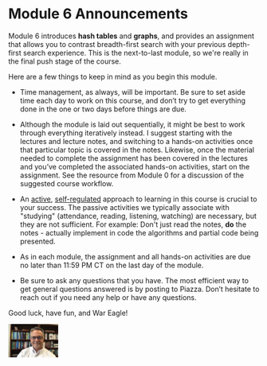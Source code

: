 # Module 6 Announcements

Module 6 introduces **hash tables** and **graphs**, and provides an assignment
that allows you to contrast breadth-first search with your previous
depth-first search experience. This is the next-to-last module, so we're
really in the final push stage of the course.

Here are a few things to keep in mind as you begin this module.

- Time management, as always, will be important. Be sure to set aside time each day to work on this course, and don’t try to get everything done in the one or two days before things are due.

- Although the module is laid out sequentially, it might be best to work through everything iteratively instead. I suggest starting with the lectures and lecture notes, and switching to a hands-on activities once that particular topic is covered in the notes. Likewise, once the material needed to complete the assignment has been covered in the lectures and you’ve completed the associated hands-on activities, start on the assignment. See the resource from Module 0 for a discussion of the suggested course workflow.

- An [active](https://en.wikipedia.org/wiki/Active_learning), [self-regulated](https://en.wikipedia.org/wiki/Self-regulated_learning) approach to learning in this course is crucial to your success. The passive activities we typically associate with "studying" (attendance, reading, listening, watching) are necessary, but they are not sufficient. For example: Don't just read the notes, **do** the notes - actually implement in code the algorithms and partial code being presented. 

- As in each module, the assignment and all hands-on activities are due no later than 11:59 PM CT on the last day of the module.

- Be sure to ask any questions that you have. The most efficient way to get general questions answered is by posting to Piazza. Don’t hesitate to reach out if you need any help or have any questions.


Good luck, have fun, and War Eagle!

<img src="../../img/dh.jpg" width="100">